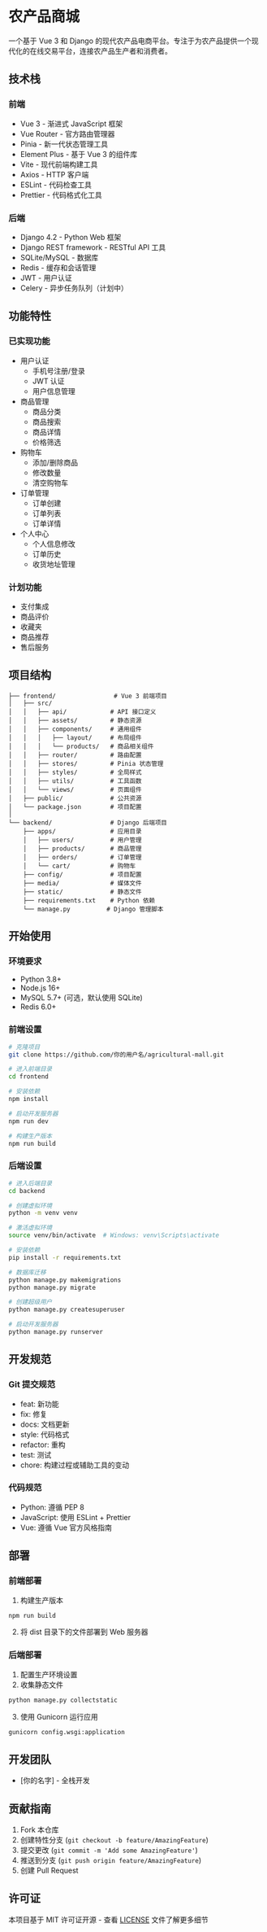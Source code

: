 # 农产品商城

一个基于 Vue 3 和 Django 的现代农产品电商平台。专注于为农产品提供一个现代化的在线交易平台，连接农产品生产者和消费者。

## 技术栈

### 前端
- Vue 3 - 渐进式 JavaScript 框架
- Vue Router - 官方路由管理器
- Pinia - 新一代状态管理工具
- Element Plus - 基于 Vue 3 的组件库
- Vite - 现代前端构建工具
- Axios - HTTP 客户端
- ESLint - 代码检查工具
- Prettier - 代码格式化工具

### 后端
- Django 4.2 - Python Web 框架
- Django REST framework - RESTful API 工具
- SQLite/MySQL - 数据库
- Redis - 缓存和会话管理
- JWT - 用户认证
- Celery - 异步任务队列（计划中）

## 功能特性

### 已实现功能
- 用户认证
  - 手机号注册/登录
  - JWT 认证
  - 用户信息管理
- 商品管理
  - 商品分类
  - 商品搜索
  - 商品详情
  - 价格筛选
- 购物车
  - 添加/删除商品
  - 修改数量
  - 清空购物车
- 订单管理
  - 订单创建
  - 订单列表
  - 订单详情
- 个人中心
  - 个人信息修改
  - 订单历史
  - 收货地址管理

### 计划功能
- 支付集成
- 商品评价
- 收藏夹
- 商品推荐
- 售后服务

## 项目结构

```
├── frontend/                # Vue 3 前端项目
│   ├── src/
│   │   ├── api/            # API 接口定义
│   │   ├── assets/         # 静态资源
│   │   ├── components/     # 通用组件
│   │   │   ├── layout/     # 布局组件
│   │   │   └── products/   # 商品相关组件
│   │   ├── router/         # 路由配置
│   │   ├── stores/         # Pinia 状态管理
│   │   ├── styles/         # 全局样式
│   │   ├── utils/          # 工具函数
│   │   └── views/          # 页面组件
│   ├── public/             # 公共资源
│   └── package.json        # 项目配置
│
└── backend/                # Django 后端项目
    ├── apps/               # 应用目录
    │   ├── users/          # 用户管理
    │   ├── products/       # 商品管理
    │   ├── orders/         # 订单管理
    │   └── cart/           # 购物车
    ├── config/             # 项目配置
    ├── media/              # 媒体文件
    ├── static/             # 静态文件
    ├── requirements.txt    # Python 依赖
    └── manage.py          # Django 管理脚本
```

## 开始使用

### 环境要求
- Python 3.8+
- Node.js 16+
- MySQL 5.7+ (可选，默认使用 SQLite)
- Redis 6.0+

### 前端设置

```bash
# 克隆项目
git clone https://github.com/你的用户名/agricultural-mall.git

# 进入前端目录
cd frontend

# 安装依赖
npm install

# 启动开发服务器
npm run dev

# 构建生产版本
npm run build
```

### 后端设置

```bash
# 进入后端目录
cd backend

# 创建虚拟环境
python -m venv venv

# 激活虚拟环境
source venv/bin/activate  # Windows: venv\Scripts\activate

# 安装依赖
pip install -r requirements.txt

# 数据库迁移
python manage.py makemigrations
python manage.py migrate

# 创建超级用户
python manage.py createsuperuser

# 启动开发服务器
python manage.py runserver
```

## 开发规范

### Git 提交规范
- feat: 新功能
- fix: 修复
- docs: 文档更新
- style: 代码格式
- refactor: 重构
- test: 测试
- chore: 构建过程或辅助工具的变动

### 代码规范
- Python: 遵循 PEP 8
- JavaScript: 使用 ESLint + Prettier
- Vue: 遵循 Vue 官方风格指南

## 部署

### 前端部署
1. 构建生产版本
```bash
npm run build
```
2. 将 dist 目录下的文件部署到 Web 服务器

### 后端部署
1. 配置生产环境设置
2. 收集静态文件
```bash
python manage.py collectstatic
```
3. 使用 Gunicorn 运行应用
```bash
gunicorn config.wsgi:application
```

## 开发团队

- [你的名字] - 全栈开发

## 贡献指南

1. Fork 本仓库
2. 创建特性分支 (`git checkout -b feature/AmazingFeature`)
3. 提交更改 (`git commit -m 'Add some AmazingFeature'`)
4. 推送到分支 (`git push origin feature/AmazingFeature`)
5. 创建 Pull Request

## 许可证

本项目基于 MIT 许可证开源 - 查看 [LICENSE](LICENSE) 文件了解更多细节

